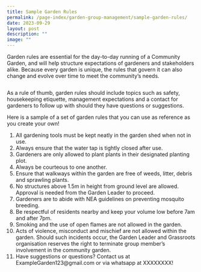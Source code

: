 ```yaml
---
title: Sample Garden Rules
permalink: /page-index/garden-group-management/sample-garden-rules/
date: 2023-09-29
layout: post
description: ""
image: ""
---
```

<section>
	<p>Garden rules are essential for the day-to-day running of a Community Garden, and will help structure expectations of gardeners and stakeholders alike. Because every garden is unique, the rules that govern it can also change and evolve over time to meet the community’s needs.</p>
	<img src="">
	<p>As a rule of thumb, garden rules should include topics such as safety, housekeeping etiquette, management expectations and a contact for gardeners to follow up with should they have questions or suggestions.</p>
	<p>Here is a sample of a set of garden rules that you can use as reference as you create your own!</p>
	<ol>
		<li>All gardening tools must be kept neatly in the garden shed when not in use.</li>
	<li>Always ensure that the water tap is tightly closed after use.</li>
		<li>Gardeners are only allowed to plant plants in their designated planting plot.</li>
		<li>Always be courteous to one another.</li>
		<li>Ensure that walkways within the garden are free of weeds, litter, debris and sprawling plants.</li>
		<li>No structures above 1.5m in height from ground level are allowed. Approval is needed from the Garden Leader to proceed.</li>
		<li>Gardeners are to abide with NEA guidelines on preventing mosquito breeding.</li>
		<li>Be respectful of residents nearby and keep your volume low before 7am and after 7pm.</li>
		<li>Smoking and the use of open flames are not allowed in the garden.</li>
		<li>Acts of violence, misconduct and mischief are not allowed within the garden. Should such incidents occur, the Garden Leader and Grassroots organisation reserves the right to terminate group member’s involvement in the community garden.</li>
		<li>Have suggestions or questions? Contact us at ExampleGarden123@gmail.com or via whatsapp at XXXXXXXX!</li>
	</ol>
</section>